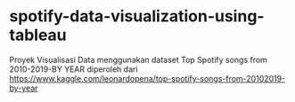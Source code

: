 # spotify-data-visualization-using-tableau

Proyek Visualisasi Data menggunakan dataset Top Spotify songs from 2010-2019-BY YEAR diperoleh dari https://www.kaggle.com/leonardopena/top-spotify-songs-from-20102019-by-year
